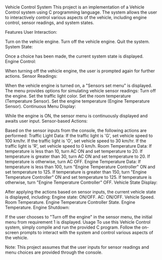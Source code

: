 Vehicle Control System
This project is an implementation of a Vehicle Control system using C programming language. The system allows the user to interactively control various aspects of the vehicle, including engine control, sensor readings, and system states.

Features
User Interaction:

Turn on the vehicle engine.
Turn off the vehicle engine.
Quit the system.
System State:

Once a choice has been made, the current system state is displayed.
Engine Control:

When turning off the vehicle engine, the user is prompted again for further actions.
Sensor Readings:

When the vehicle engine is turned on, a "Sensors set menu" is displayed.
The menu provides options for simulating vehicle sensor readings:
Turn off the engine.
Set the traffic light color.
Set the room temperature (Temperature Sensor).
Set the engine temperature (Engine Temperature Sensor).
Continuous Menu Display:

While the engine is ON, the sensor menu is continuously displayed and awaits user input.
Sensor-based Actions:

Based on the sensor inputs from the console, the following actions are performed:
Traffic Light Data:
If the traffic light is 'G', set vehicle speed to 100 km/hr.
If the traffic light is 'O', set vehicle speed to 30 km/hr.
If the traffic light is 'R', set vehicle speed to 0 km/h.
Room Temperature Data:
If temperature is less than 10, turn AC ON and set temperature to 20.
If temperature is greater than 30, turn AC ON and set temperature to 20.
If temperature is otherwise, turn AC OFF.
Engine Temperature Data:
If temperature is less than 100, turn "Engine Temperature Controller" ON and set temperature to 125.
If temperature is greater than 150, turn "Engine Temperature Controller" ON and set temperature to 125.
If temperature is otherwise, turn "Engine Temperature Controller" OFF.
Vehicle State Display:

After applying the actions based on sensor inputs, the current vehicle state is displayed, including:
Engine state: ON/OFF.
AC: ON/OFF.
Vehicle Speed.
Room Temperature.
Engine Temperature Controller State.
Engine Temperature.
Engine Shutdown:

If the user chooses to "Turn off the engine" in the sensor menu, the initial menu from requirement 1 is displayed.
Usage
To use this Vehicle Control system, simply compile and run the provided C program. Follow the on-screen prompts to interact with the system and control various aspects of the vehicle.

Note: This project assumes that the user inputs for sensor readings and menu choices are provided through the console.
